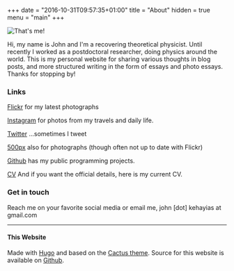 +++
date = "2016-10-31T09:57:35+01:00"
title = "About"
hidden = true
menu = "main"
+++

![That's me!](/images/avatar.jpg)

Hi, my name is John and I'm a recovering theoretical physicist. Until recently I worked as a postdoctoral researcher, doing physics around the world. This is my personal website for sharing various thoughts in blog posts, and more structured writing in the form of essays and photo essays. Thanks for stopping by!

### Links

[Flickr](https://www.flickr.com/9bladed)
for my latest photographs

[Instagram](https://www.instagram.com/9bladed)
for photos from my travels and daily life.

[Twitter](https://www.twitter.com/9bladed)
...sometimes I tweet

[500px](https://500px.com/9bladed)
also for photographs (though often not up to date with Flickr)

[Github](https://www.github.com/podiki)
has my public programming projects.

[CV](/files/cv.pdf)
And if you want the official details, here is my current CV.

### Get in touch

Reach me on your favorite social media or email me, john [dot] kehayias at gmail.com

***

#### This Website

Made with [Hugo](https://gohugo.io/) and based on the [Cactus theme](http://themes.gohugo.io/cactus/). Source for this website is available on [Github](https://github.com/podiki/9bladed.com).
